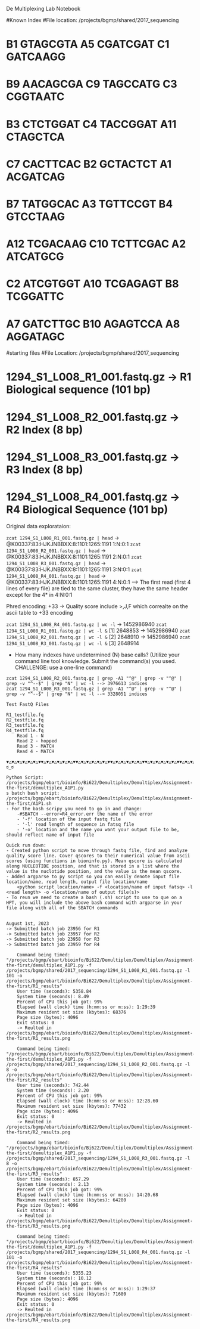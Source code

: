 De Multiplexing Lab Notebook

#Known Index 
#File location: /projects/bgmp/shared/2017_sequencing
# B1	GTAGCGTA    A5	CGATCGAT    C1	GATCAAGG
# B9	AACAGCGA    C9	TAGCCATG    C3	CGGTAATC
# B3	CTCTGGAT    C4	TACCGGAT    A11	CTAGCTCA
# C7	CACTTCAC    B2	GCTACTCT    A1	ACGATCAG
# B7	TATGGCAC    A3	TGTTCCGT    B4	GTCCTAAG
# A12	TCGACAAG    C10	TCTTCGAC    A2	ATCATGCG
# C2	ATCGTGGT    A10	TCGAGAGT    B8	TCGGATTC
# A7	GATCTTGC    B10	AGAGTCCA    A8	AGGATAGC

#starting files
#File Location: /projects/bgmp/shared/2017_sequencing
# 1294_S1_L008_R1_001.fastq.gz -> R1 Biological sequence (101 bp)
# 1294_S1_L008_R2_001.fastq.gz -> R2 Index (8 bp)
# 1294_S1_L008_R3_001.fastq.gz -> R3 Index (8 bp)
# 1294_S1_L008_R4_001.fastq.gz -> R4 Biological Sequence (101 bp)


Original data explorataion:

```zcat 1294_S1_L008_R1_001.fastq.gz | head```
-> @K00337:83:HJKJNBBXX:8:1101:1265:1191 1:N:0:1
```zcat 1294_S1_L008_R2_001.fastq.gz | head```
-> @K00337:83:HJKJNBBXX:8:1101:1265:1191 2:N:0:1
```zcat 1294_S1_L008_R3_001.fastq.gz | head```
-> @K00337:83:HJKJNBBXX:8:1101:1265:1191 3:N:0:1
```zcat 1294_S1_L008_R4_001.fastq.gz | head```
-> @K00337:83:HJKJNBBXX:8:1101:1265:1191 4:N:0:1 --> The first read (first 4 lines of every file) are tied to the same cluster, they have the same header except for the 4* in 4:N:0:1

Phred encoding:
+33
-> Quality score include >,J,F which correalte on the ascii table to +33 encoding

```zcat 1294_S1_L008_R4_001.fastq.gz | wc -l```
-> 1452986940
```zcat 1294_S1_L008_R1_001.fastq.gz | wc -l &```
[1] 2648853 
-> 1452986940
```zcat 1294_S1_L008_R2_001.fastq.gz | wc -l &```
[2] 2648910 
-> 1452986940
```zcat 1294_S1_L008_R3_001.fastq.gz | wc -l &```
[3] 2648914

- How many indexes have undetermined (N) base calls? (Utilize your command line tool knowledge. Submit the command(s) you used. CHALLENGE: use a one-line command)
```
zcat 1294_S1_L008_R2_001.fastq.gz | grep -A1 "^@" | grep -v "^@" | grep -v "^--$" | grep "N" | wc -l --> 3976613 indices
zcat 1294_S1_L008_R3_001.fastq.gz | grep -A1 "^@" | grep -v "^@" | grep -v "^--$" | grep "N" | wc -l --> 3328051 indices

Test FastQ Files

R1_testfile.fq
R2_testfile.fq
R3_testfile.fq
R4_testfile.fq
    Read 1 - N
    Read 2 - hopped
    Read 3 - MATCH
    Read 4 - MATCH

▼△▼△▼△▼△▼△▼△▼▼△▼△▼△▼△▼△▼△▼▼△▼△▼△▼△▼△▼△▼▼△▼△▼△▼△▼△▼△▼▼△▼△▼△▼△▼△▼△▼▼△▼△▼△▼△▼△▼△▼▼△▼△▼△▼△▼△▼△▼▼△▼△▼△▼△▼△▼△▼
ಠ_ಠ

Python Script: /projects/bgmp/ebart/bioinfo/Bi622/Demultiplex/Demultiplex/Assignment-the-first/demultiplex_A1P1.py
s batch bash script: /projects/bgmp/ebart/bioinfo/Bi622/Demultiplex/Demultiplex/Assignment-the-first/A1P1.sh
- For the bash scripy you need to go in and change:
    -#SBATCH --error=R4_error.err the name of the error
    - '-f' location of the input fastq file 
    - '-l' read length of sequence in fatsq file
    - '-o' location and the name you want your output file to be, should reflect name of input file 

Quick run down:
- Created python script to move through fastq file, find and analyze quality score line. Cover qscores to their numerical value from ascii scores (using functions in bioninfo.py). Mean qscore is calculated along NUCLEOTIDE position, and that is stored in a list where the value is the nuclotide position, and the value is the mean qscore.
- Added argparse to py script so you can easily denote input file location/name, read length, output file location/name
    <python script location/name> -f <location/name of input fatsq> -l <read length> -o <location/name of output file(s)>
- To reun we need to create a bash (.sh) script to use to que on a HPT, you will include the above bash command with argparse in your file along with all of the SBATCH commands 


August 1st, 2023
-> Submitted batch job 23956 for R1
-> Submitted batch job 23957 for R2
-> Submitted batch job 23958 for R3
-> Submitted batch job 23959 for R4

	Command being timed: "/projects/bgmp/ebart/bioinfo/Bi622/Demultiplex/Demultiplex/Assignment-the-first/demultiplex_A1P1.py -f /projects/bgmp/shared/2017_sequencing/1294_S1_L008_R1_001.fastq.gz -l 101 -o /projects/bgmp/ebart/bioinfo/Bi622/Demultiplex/Demultiplex/Assignment-the-first/R1_results"
	User time (seconds): 5358.84
	System time (seconds): 8.49
	Percent of CPU this job got: 99%
	Elapsed (wall clock) time (h:mm:ss or m:ss): 1:29:39
	Maximum resident set size (kbytes): 68376
	Page size (bytes): 4096
	Exit status: 0
    -> Reulted in /projects/bgmp/ebart/bioinfo/Bi622/Demultiplex/Demultiplex/Assignment-the-first/R1_results.png

	Command being timed: "/projects/bgmp/ebart/bioinfo/Bi622/Demultiplex/Demultiplex/Assignment-the-first/demultiplex_A1P1.py -f /projects/bgmp/shared/2017_sequencing/1294_S1_L008_R2_001.fastq.gz -l 8 -o /projects/bgmp/ebart/bioinfo/Bi622/Demultiplex/Demultiplex/Assignment-the-first/R2_results"
	User time (seconds): 742.44
	System time (seconds): 2.20
	Percent of CPU this job got: 99%
	Elapsed (wall clock) time (h:mm:ss or m:ss): 12:28.60
	Maximum resident set size (kbytes): 77432
	Page size (bytes): 4096
	Exit status: 0
    -> Reulted in /projects/bgmp/ebart/bioinfo/Bi622/Demultiplex/Demultiplex/Assignment-the-first/R2_results.png

	Command being timed: "/projects/bgmp/ebart/bioinfo/Bi622/Demultiplex/Demultiplex/Assignment-the-first/demultiplex_A1P1.py -f /projects/bgmp/shared/2017_sequencing/1294_S1_L008_R3_001.fastq.gz -l 8 -o /projects/bgmp/ebart/bioinfo/Bi622/Demultiplex/Demultiplex/Assignment-the-first/R3_results"
	User time (seconds): 857.29
	System time (seconds): 2.13
	Percent of CPU this job got: 99%
	Elapsed (wall clock) time (h:mm:ss or m:ss): 14:20.68
	Maximum resident set size (kbytes): 64280
	Page size (bytes): 4096
	Exit status: 0
    -> Reulted in /projects/bgmp/ebart/bioinfo/Bi622/Demultiplex/Demultiplex/Assignment-the-first/R3_results.png

	Command being timed: "/projects/bgmp/ebart/bioinfo/Bi622/Demultiplex/Demultiplex/Assignment-the-first/demultiplex_A1P1.py -f /projects/bgmp/shared/2017_sequencing/1294_S1_L008_R4_001.fastq.gz -l 101 -o /projects/bgmp/ebart/bioinfo/Bi622/Demultiplex/Demultiplex/Assignment-the-first/R4_results"
	User time (seconds): 5355.23
	System time (seconds): 10.12
	Percent of CPU this job got: 99%
	Elapsed (wall clock) time (h:mm:ss or m:ss): 1:29:37
	Maximum resident set size (kbytes): 71680
	Page size (bytes): 4096
	Exit status: 0
    -> Reulted in /projects/bgmp/ebart/bioinfo/Bi622/Demultiplex/Demultiplex/Assignment-the-first/R4_results.png